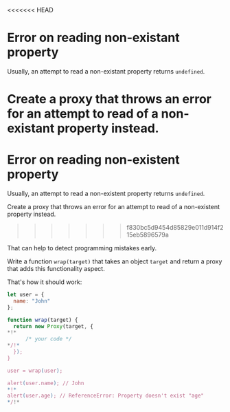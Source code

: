 <<<<<<< HEAD
# Error on reading non-existant property

Usually, an attempt to read a non-existant property returns `undefined`.

Create a proxy that throws an error for an attempt to read of a non-existant property instead.
=======
# Error on reading non-existent property

Usually, an attempt to read a non-existent property returns `undefined`.

Create a proxy that throws an error for an attempt to read of a non-existent property instead.
>>>>>>> f830bc5d9454d85829e011d914f215eb5896579a

That can help to detect programming mistakes early.

Write a function `wrap(target)` that takes an object `target` and return a proxy that adds this functionality aspect.

That's how it should work:

```js
let user = {
  name: "John"
};

function wrap(target) {
  return new Proxy(target, {
*!*
      /* your code */
*/!*
  });
}

user = wrap(user);

alert(user.name); // John
*!*
alert(user.age); // ReferenceError: Property doesn't exist "age"
*/!*
```
